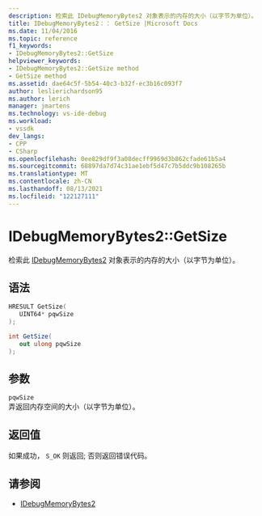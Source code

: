 ```yaml
---
description: 检索此 IDebugMemoryBytes2 对象表示的内存的大小（以字节为单位）。
title: IDebugMemoryBytes2：： GetSize |Microsoft Docs
ms.date: 11/04/2016
ms.topic: reference
f1_keywords:
- IDebugMemoryBytes2::GetSize
helpviewer_keywords:
- IDebugMemoryBytes2::GetSize method
- GetSize method
ms.assetid: dae64c5f-5b54-40c3-b32f-ec3b16c093f7
author: leslierichardson95
ms.author: lerich
manager: jmartens
ms.technology: vs-ide-debug
ms.workload:
- vssdk
dev_langs:
- CPP
- CSharp
ms.openlocfilehash: 0ee829df9f3a08decff9969d3b862cfade61b5a4
ms.sourcegitcommit: 68897da7d74c31ae1ebf5d47c7b5ddc9b108265b
ms.translationtype: MT
ms.contentlocale: zh-CN
ms.lasthandoff: 08/13/2021
ms.locfileid: "122127111"
---
```

# <a name="idebugmemorybytes2getsize"></a>IDebugMemoryBytes2::GetSize
检索此 [IDebugMemoryBytes2](../../../extensibility/debugger/reference/idebugmemorybytes2.md) 对象表示的内存的大小（以字节为单位）。

## <a name="syntax"></a>语法

```cpp
HRESULT GetSize( 
   UINT64* pqwSize
);
```

```csharp
int GetSize(
   out ulong pqwSize
);
```

## <a name="parameters"></a>参数
`pqwSize`\
弄返回内存空间的大小（以字节为单位）。

## <a name="return-value"></a>返回值
 如果成功， `S_OK` 则返回; 否则返回错误代码。

## <a name="see-also"></a>请参阅
- [IDebugMemoryBytes2](../../../extensibility/debugger/reference/idebugmemorybytes2.md)
